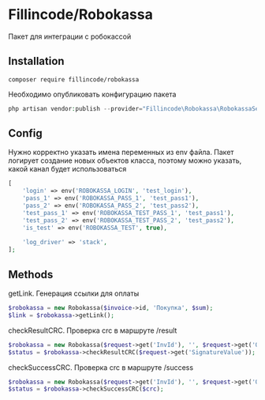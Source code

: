 # Fillincode/Robokassa

Пакет для интеграции с робокассой

## Installation

```shell
composer require fillincode/robokassa
```

Необходимо опубликовать конфигурацию пакета

```php
php artisan vendor:publish --provider="Fillincode\Robokassa\RobokassaServiceProvider"
```

## Config

Нужно корректно указать имена переменных из env файла. Пакет логирует создание новых объектов класса, поэтому можно указать, какой канал будет использоваться

```php
[
    'login' => env('ROBOKASSA_LOGIN', 'test_login'),
    'pass_1' => env('ROBOKASSA_PASS_1', 'test_pass1'),
    'pass_2' => env('ROBOKASSA_PASS_2', 'test_pass2'),
    'test_pass_1' => env('ROBOKASSA_TEST_PASS_1', 'test_pass1'),
    'test_pass_2' => env('ROBOKASSA_TEST_PASS_2', 'test_pass2'),
    'is_test' => env('ROBOKASSA_TEST', true),
    
    'log_driver' => 'stack',
];
```

## Methods

getLink. Генерация ссылки для оплаты

```php
$robokassa = new Robokassa($invoice->id, 'Покупка', $sum);
$link = $robokassa->getLink();
```

checkResultCRC. Проверка crc в маршруте /result

```php
$robokassa = new Robokassa($request->get('InvId'), '', $request->get('OutSum'), $request->get('OutSumCurrency'));
$status = $robokassa->checkResultCRC($request->get('SignatureValue'));
```

checkSuccessCRC. Проверка crc в маршруте /success

```php
$robokassa = new Robokassa($request->get('InvId'), '', $request->get('OutSum'), $request->get('OutSumCurrency'));
$status = $robokassa->checkSuccessCRC($crc);
```